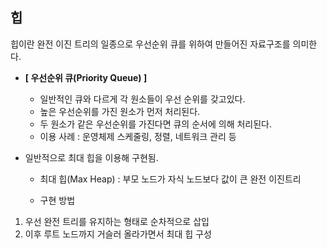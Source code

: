 ## 힙
힙이란 완전 이진 트리의 일종으로 우선순위 큐를 위하여 만들어진 자료구조를 의미한다.  

- **[ 우선순위 큐(Priority Queue) ]**
  - 일반적인 큐와 다르게 각 원소들이 우선 순위를 갖고있다.
  - 높은 우선순위를 가진 원소가 먼저 처리된다.
  - 두 원소가 같은 우선순위를 가진다면 큐의 순서에 의해 처리된다. 
  - 이용 사례 : 운영체제 스케줄링, 정렬, 네트워크 관리 등 

- 일반적으로 최대 힙을 이용해 구현됨. 
   - 최대 힙(Max Heap) : 부모 노드가 자식 노드보다 값이 큰 완전 이진트리 

   - 구현 방법 
1. 우선 완전 트리를 유지하는 형태로 순차적으로 삽입
2. 이후 루트 노드까지 거슬러 올라가면서 최대 힙 구성
